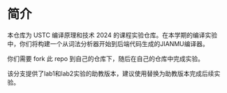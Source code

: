 # 简介

本仓库为 USTC 编译原理和技术 2024 的课程实验仓库。在本学期的编译实验中，你们将构建一个从词法分析器开始到后端代码生成的JIANMU编译器。

你们需要 fork 此 repo 到自己的仓库下，随后在自己的仓库中完成实验。

该分支提供了lab1和lab2实验的助教版本，建议使用替换为助教版本完成后续实验。
